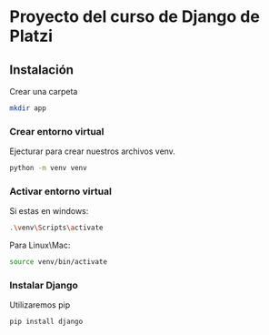 # Proyecto del curso de Django de Platzi


## Instalación

Crear una carpeta
```Bash
mkdir app
```

### Crear entorno virtual

Ejecturar para crear nuestros archivos venv. 
```Bash
python -m venv venv
```

### Activar entorno virtual

Si estas en windows:
```Bash
.\venv\Scripts\activate
```

Para Linux\Mac:
```Bash
source venv/bin/activate
```
### Instalar Django

Utilizaremos pip
```Bash
pip install django
```
